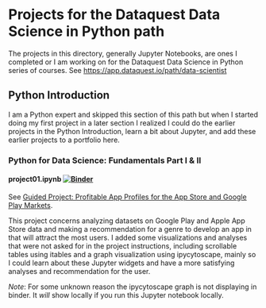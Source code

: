 # Projects for the Dataquest Data Science in Python path #

The projects in this directory, generally Jupyter Notebooks, are ones I completed or I am working on for the Dataquest Data Science in Python series of courses. See <https://app.dataquest.io/path/data-scientist>

## Python Introduction ##

I am a Python expert and skipped this section of this path but when I started doing my first project in a later section I realized I could do the earlier projects in the Python Introduction, learn a bit about Jupyter, and add these earlier projects to a portfolio here.

### Python for Data Science: Fundamentals Part I & II ###

#### **project01.ipynb** [![Binder](https://mybinder.org/badge_logo.svg)](https://mybinder.org/v2/gh/brianminsk/dataquest-projects/HEAD) ####

See [Guided Project: Profitable App Profiles for the App Store and Google Play Markets](https://app.dataquest.io/c/112/m/350/guided-project%3A-profitable-app-profiles-for-the-app-store-and-google-play-markets/1/analyzing-mobile-app-data).

This project concerns analyzing datasets on Google Play and Apple App Store data and making a recommendation for a genre to develop an app in that will attract the most users. I added some visualizations and analyses that were not asked for in the project instructions, including scrollable tables using itables and a graph visualization using ipycytoscape, mainly so I could learn about these Jupyter widgets and have a more satisfying analyses and recommendation for the user.

*Note*: For some unknown reason the ipycytoscape graph is not displaying in binder. It *will* show locally if you run this Jupyter notebook locally.
